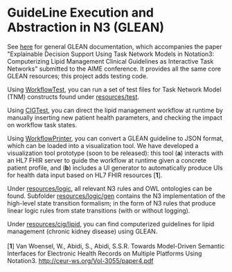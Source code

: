 # GuideLine Execution and Abstraction in N3 (GLEAN)

See [here](https://projects.cs.dal.ca/niche/glean/) for general GLEAN documentation, which accompanies the paper "Explainable Decision Support Using Task Network Models in Notation3: Computerizing Lipid Management Clinical Guidelines as Interactive Task Networks" submitted to the AIME conference. It provides all the same core GLEAN resources; this project adds testing code.

Using [WorkflowTest](https://github.com/william-vw/glean/blob/main/src/main/java/wvw/glean/workflow/WorkflowTest.java), you can run a set of test files for Task Network Model (TNM) constructs found under [resources/test](https://github.com/william-vw/glean/tree/main/src/main/resources/test).

Using [CIGTest](https://github.com/william-vw/glean/blob/main/src/main/java/wvw/glean/cig/CIGTest.java), you can direct the lipid management workflow at runtime by manually inserting new patient health parameters, and checking the impact on workflow task states.

Using [WorkflowPrinter](https://github.com/william-vw/glean/blob/main/src/main/java/wvw/glean/workflow/print/WorkflowPrinter.java), you can convert a GLEAN guideline to JSON format, which can be loaded into a visualization tool. We have developed a visualization tool prototype (soon to be released): this tool (**a**) interacts with an HL7 FHIR server to guide the workflow at runtime given a concrete patient profile, and (**b**) includes a UI generator to automatically produce UIs for health data input based on HL7 FHIR resources [**1**].

Under [resources/logic](https://github.com/william-vw/glean/tree/main/src/main/resources/logic), all relevant N3 rules and OWL ontologies can be found. Subfolder  [resources/logic/gen](https://github.com/william-vw/glean/tree/main/src/main/resources/logic) contains the N3 implementation of the high-level state transition formalism; in the form of N3 rules that produce linear logic rules from state transitions (with or without logging).

Under [resources/cig/lipid](https://github.com/william-vw/glean/tree/main/src/main/resources/cig/lipid), you can find computerized guidelines for lipid management (chronic kidney disease) using GLEAN.
<br /> <br />
[**1**] Van Woensel, W., Abidi, S., Abidi, S.S.R. Towards Model-Driven Semantic Interfaces for Electronic Health Records on Multiple Platforms Using Notation3. http://ceur-ws.org/Vol-3055/paper4.pdf
